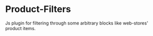 # Product-Filters
Js plugin for filtering through some arbitrary blocks like web-stores' product items.
